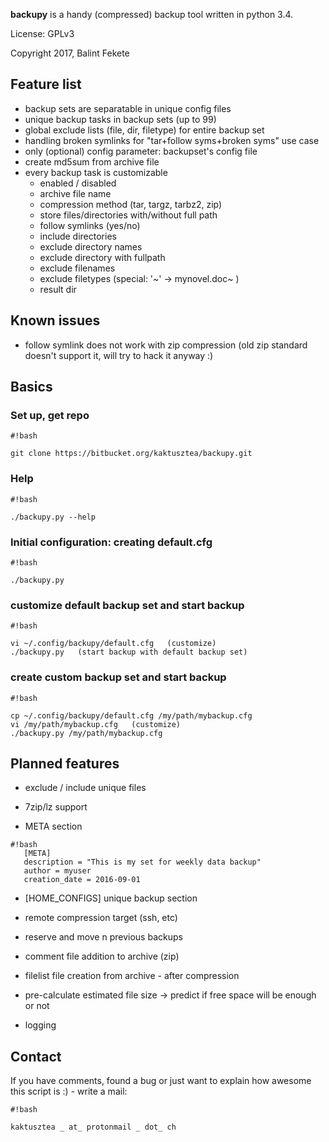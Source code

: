 **backupy** is a handy (compressed) backup tool written in python 3.4.

License: GPLv3

Copyright 2017, Balint Fekete

## Feature list ##

* backup sets are separatable in unique config files
* unique backup tasks in backup sets (up to 99)
* global exclude lists (file, dir, filetype) for entire backup set
* handling broken symlinks for "tar+follow syms+broken syms" use case
* only (optional) config parameter: backupset's config file 
* create md5sum from archive file
* every backup task is customizable
    * enabled / disabled
    * archive file name
    * compression method (tar, targz, tarbz2, zip)
    * store files/directories with/without full path
    * follow symlinks (yes/no)
    * include directories
    * exclude directory names
    * exclude directory with fullpath
    * exclude filenames
    * exclude filetypes (special: '~'  →  mynovel.doc~ )
    * result dir

## Known issues ##
* follow symlink does not work with zip compression (old zip standard doesn't support it, will try to hack it anyway :)
 
## Basics ##

### Set up, get repo ###

```
#!bash

git clone https://bitbucket.org/kaktusztea/backupy.git
```


### Help ###

```
#!bash

./backupy.py --help
```


### Initial configuration: creating default.cfg ###

```
#!bash

./backupy.py
```


### customize default backup set and start backup ###

```
#!bash

vi ~/.config/backupy/default.cfg   (customize)
./backupy.py   (start backup with default backup set)
```


### create custom backup set and start backup ###

```
#!bash

cp ~/.config/backupy/default.cfg /my/path/mybackup.cfg
vi /my/path/mybackup.cfg   (customize)
./backupy.py /my/path/mybackup.cfg

```

## Planned features ##
* exclude / include unique files

* 7zip/lz support

* META section
  
```
#!bash
   [META]
   description = "This is my set for weekly data backup"
   author = myuser
   creation_date = 2016-09-01
```


* [HOME_CONFIGS] unique backup section

* remote compression target (ssh, etc)

* reserve and move n previous backups

* comment file addition to archive (zip)

* filelist file creation from archive - after compression

* pre-calculate estimated file size → predict if free space will be enough or not

* logging


## Contact ##
If you have comments, found a bug or just want to explain how awesome this script is :) - write a mail:


```
#!bash

kaktusztea _ at_ protonmail _ dot_ ch
```